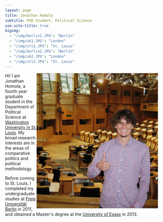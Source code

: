 ```yaml
---
layout: page
title: Jonathan Homola
subtitle: PhD Student, Political Science
use-site-title: true
bigimg:
  - "/img/berlin1.JPG": "Berlin"
  - "/img/uk1.JPG": "London"
  - "/img/stl1.JPG": "St. Louis"
  - "/img/berlin2.JPG": "Berlin"
  - "/img/uk2.JPG": "London"
  - "/img/stl2.JPG": "St. Louis"
---
```


<img align="right" height="445px" width="400px" padding="25px" src="/img/profile.JPG" />

Hi! I am Jonathan Homola, a fourth year graduate student in the Department of Political Science at [Washington University in St. Louis](http://polisci.wustl.edu/ "Washington University in St. Louis"). My broad research interests are in the areas of comparative politics and political methodology.


Before coming to St. Louis, I completed my undergraduate studies at [Freie Universität Berlin](http://www.polsoz.fu-berlin.de/en/polwiss/index.html "Freie Universität Berlin") in 2011, and obtained a Master's degree at the [University of Essex](http://www.essex.ac.uk/government/ "University of Essex") in 2013.

